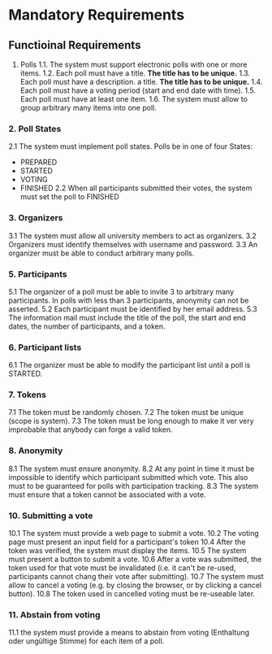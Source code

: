 # Mandatory Requirements

## Functioinal Requirements

1. Polls
  1.1. The system must support electronic polls with one or more items.
  1.2. Each poll must have a title. **The title has to be unique.**
  1.3. Each poll must have a description. a title. **The title has to be unique.**
  1.4. Each poll must have a voting period (start and end date with time).
  1.5. Each poll must have at least one item.
  1.6. The system must allow to group arbitrary many items into one poll.

### 2. Poll States
2.1 The system must implement poll states. Polls be in one of four States:
  - PREPARED
  - STARTED
  - VOTING
  - FINISHED
2.2 When all participants submitted their votes, the system must set the poll to FINISHED

### 3. Organizers
3.1 The system must allow all university members to act as organizers.
3.2 Organizers must identify themselves with username and password.
3.3 An organizer must be able to conduct arbitrary many polls.

### 5. Participants
5.1 The organizer of a poll must be able to invite 3 to arbitrary many participants. In polls with less than 3 participants, anonymity can not be asserted.
5.2 Each participant must be identified by her email address.
5.3 The information mail must include the title of the poll, the start and end dates, the number of participants, and a token.

### 6. Participant lists
6.1 The organizer must be able to modify the participant list until a poll is STARTED.

### 7. Tokens
7.1 The token must be randomly chosen.
7.2 The token must be unique (scope is system).
7.3 The token must be long enough to make it ver very improbable that anybody can forge a valid token.

### 8. Anonymity
8.1 The system must ensure anonymity.
8.2 At any point in time it must be impossible to identify which participant submitted which vote. This also must to be guaranteed for polls with participation tracking.
8.3 The system must ensure that a token cannot be associated with a vote.

### 10. Submitting a vote
10.1 The system must provide a web page to submit a vote.
10.2 The voting page must present an input field for a participant's token
10.4 After the token was verified, the system must display the items.
10.5 The system must present a button to submit a vote.
10.6 After a vote was submitted, the token used for that vote must be invalidated (i.e. it can't be re-used, participants cannot chang their vote after submitting).
10.7 The system must allow to cancel a voting (e.g. by closing the browser, or by clicking a cancel button).
10.8 The token used in cancelled voting must be re-useable later.

### 11. Abstain from voting
11.1 the system must provide a means to abstain from voting (Enthaltung oder ungültige Stimme) for each item of a poll.

